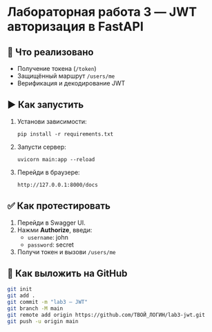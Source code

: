 # Лабораторная работа 3 — JWT авторизация в FastAPI

## 📌 Что реализовано

- Получение токена (`/token`)
- Защищённый маршрут `/users/me`
- Верификация и декодирование JWT

## ▶ Как запустить

1. Установи зависимости:
   ```
   pip install -r requirements.txt
   ```

2. Запусти сервер:
   ```
   uvicorn main:app --reload
   ```

3. Перейди в браузере:
   ```
   http://127.0.0.1:8000/docs
   ```

## ✅ Как протестировать

1. Перейди в Swagger UI.
2. Нажми **Authorize**, введи:
   - `username`: john
   - `password`: secret
3. Получи токен и вызови `/users/me`

## 🧠 Как выложить на GitHub

```bash
git init
git add .
git commit -m "lab3 — JWT"
git branch -M main
git remote add origin https://github.com/ТВОЙ_ЛОГИН/lab3-jwt.git
git push -u origin main
```
